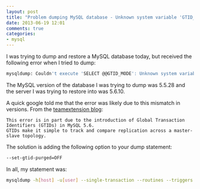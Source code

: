 ```yaml
---
layout: post
title: "Problem dumping MySQL database - Unknown system variable 'GTID_MODE'"
date: 2013-06-19 12:01
comments: true
categories:
- mysql
---
```

I was trying to dump and restore a MySQL database today, but received the following error when I tried to dump:

```bash
mysqldump: Couldn't execute 'SELECT @@GTID_MODE': Unknown system variable 'GTID_MODE' (1193)
```

The MySQL version of the database I was trying to dump was 5.5.28 and the server I was trying to restore into was 5.6.10.

A quick google told me that the error was likely due to this mismatch in versions. From the [teamextension blog](http://blog.teamextension.com/mysqldump-couldnt-execute-select-gtid_mode-unknown-system-variable-gtid_mode-1193-1246):

    This error is in part due to the introduction of Global Transaction Identifiers (GTIDs) in MySQL 5.6.
    GTIDs make it simple to track and compare replication across a master-slave topology.

The solution is adding the following option to your dump statement:

```bash
--set-gtid-purged=OFF
```

In all, my statement was:

```bash
mysqldump -h[host] -u[user] --single-transaction --routines --triggers --set-gtid-purged=OFF --compatible=ansi [database] | mysql --h[host] -u[user]
```
